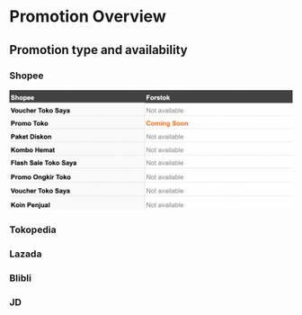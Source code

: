 # Promotion Overview

## Promotion type and availability

### Shopee

![](../../.gitbook/assets/screen-shot-2021-06-15-at-11.21.24-am.png)

### Tokopedia

### Lazada

### Blibli

### JD

